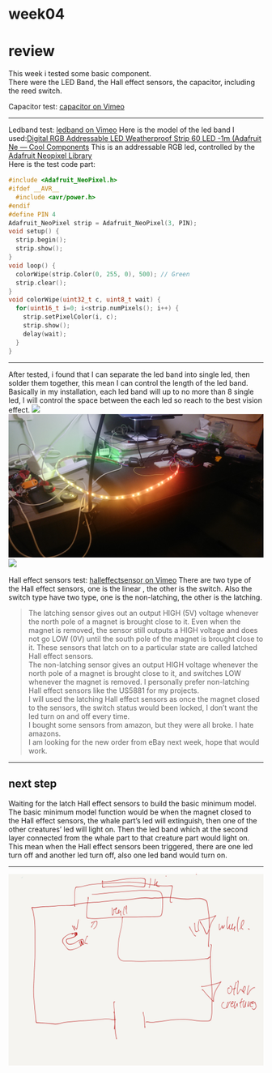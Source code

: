 # week04

# review
This week i tested some basic component.</br>
There were the LED Band, the Hall effect sensors, the capacitor, including the reed switch.</br>

Capacitor test:
[capacitor on Vimeo](https://vimeo.com/375100965)</br>
- - - -
Ledband test:
[ledband on Vimeo](https://vimeo.com/375102255)
Here is the model of the led band I used:[Digital RGB Addressable LED Weatherproof Strip 60 LED -1m (Adafruit Ne — Cool Components](https://coolcomponents.co.uk/collections/leds/products/digital-rgb-led-weatherproof-strip-60-led-1m-black)
This is an addressable RGB led, controlled by the  [Adafruit Neopixel Library](https://github.com/adafruit/Adafruit_NeoPixel) </br>
Here is the test code part:
``` cpp
#include <Adafruit_NeoPixel.h> 
#ifdef __AVR__
  #include <avr/power.h>
#endif
#define PIN 4
Adafruit_NeoPixel strip = Adafruit_NeoPixel(3, PIN);
void setup() {
  strip.begin();
  strip.show();
}
void loop() {
  colorWipe(strip.Color(0, 255, 0), 500); // Green
  strip.clear();
}
void colorWipe(uint32_t c, uint8_t wait) {
  for(uint16_t i=0; i<strip.numPixels(); i++) {
    strip.setPixelColor(i, c);
    strip.show();
    delay(wait);
  }
}
```
- - - -
After tested, i found that I can separate the led band into single led, then solder them together, this mean I can control the length of the led band. Basically in my installation, each led band will up to no more than 8 single led, I will control the space between the each led so reach to the best vision effect.
![](pic/ledband(non-addressable).jpg)
![](pic/ledband_test.JPG)
![](pic/ledband_test2.JPG)

Hall effect sensors test:
[halleffectsensor on Vimeo](https://vimeo.com/375100928)
There are two type of the Hall effect sensors, one is the linear , the other is the switch. Also the switch type have two type, one is the non-latching, the other is the latching.
> The latching sensor gives out an output HIGH (5V) voltage whenever the north pole of a magnet is brought close to it. Even when the magnet is removed, the sensor still outputs a HIGH voltage and does not go LOW (0V) until the south pole of the magnet is brought close to it. These sensors that latch on to a particular state are called latched Hall effect sensors.   
> The non-latching sensor gives an output HIGH voltage whenever the north pole of a magnet is brought close to it, and switches LOW whenever the magnet is removed. I personally prefer non-latching Hall effect sensors like the US5881 for my projects.   
I will used the latching Hall effect sensors as once the magnet closed to the sensors, the switch status would been locked,  I don’t want the led turn on and off every time.</br>
I bought some sensors from amazon, but they were all broke. I hate amazons.</br>
I am looking for the new order from eBay next week, hope that would work.</br>


- - - -
## next step
Waiting for the latch Hall effect sensors to build the basic minimum model.</br>
The basic minimum model function would be when the magnet closed to the Hall effect sensors, the whale part’s led will extinguish, then one of the other creatures’ led will light on. Then the led band which at the second layer connected from the whale part to that creature part would light on.</br>
This mean when the Hall effect sensors been triggered, there are one led turn off and another led turn off, also one led band would turn on.</br>
- - - -
![](pic/basicmodel_schematic.png)




